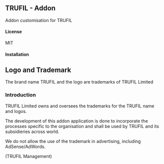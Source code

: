 ## TRUFIL - Addon

Addon customisation for TRUFIL

#### License

MIT

#### Installation



## Logo and Trademark

The brand name TRUFIL and the logo are trademarks of TRUFIL Limited

### Introduction

TRUFIL Limited owns and oversees the trademarks for the TRUFIL name and logos. 

The development of this addon application is done to incorporate the processes specific to the organisation and shall be used by TRUFIL and its subsidieries across world.

We do not allow the use of the trademark in advertising, including AdSense/AdWords.

(TRUFIL Management)